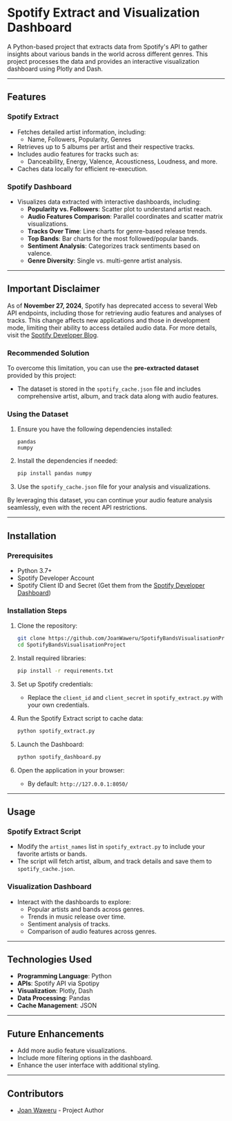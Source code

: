 # Spotify Extract and Visualization Dashboard

A Python-based project that extracts data from Spotify's API to gather insights about various bands in the world across different genres. This project processes the data and provides an interactive visualization dashboard using Plotly and Dash.

---

## Features

### Spotify Extract
- Fetches detailed artist information, including:
  - Name, Followers, Popularity, Genres
- Retrieves up to 5 albums per artist and their respective tracks.
- Includes audio features for tracks such as:
  - Danceability, Energy, Valence, Acousticness, Loudness, and more.
- Caches data locally for efficient re-execution.

### Spotify Dashboard
- Visualizes data extracted with interactive dashboards, including:
  - **Popularity vs. Followers**: Scatter plot to understand artist reach.
  - **Audio Features Comparison**: Parallel coordinates and scatter matrix visualizations.
  - **Tracks Over Time**: Line charts for genre-based release trends.
  - **Top Bands**: Bar charts for the most followed/popular bands.
  - **Sentiment Analysis**: Categorizes track sentiments based on valence.
  - **Genre Diversity**: Single vs. multi-genre artist analysis.

---

## Important Disclaimer

As of **November 27, 2024**, Spotify has deprecated access to several Web API endpoints, including those for retrieving audio features and analyses of tracks. This change affects new applications and those in development mode, limiting their ability to access detailed audio data. For more details, visit the [Spotify Developer Blog](https://developer.spotify.com/blog/2024-11-27-changes-to-the-web-api).

### Recommended Solution
To overcome this limitation, you can use the **pre-extracted dataset** provided by this project:
- The dataset is stored in the `spotify_cache.json` file and includes comprehensive artist, album, and track data along with audio features.

### Using the Dataset
1. Ensure you have the following dependencies installed:
   ```plaintext
   pandas
   numpy
   ```
2. Install the dependencies if needed:
   ```bash
   pip install pandas numpy
   ```
3. Use the `spotify_cache.json` file for your analysis and visualizations.

By leveraging this dataset, you can continue your audio feature analysis seamlessly, even with the recent API restrictions.

---

## Installation

### Prerequisites
- Python 3.7+
- Spotify Developer Account
- Spotify Client ID and Secret (Get them from the [Spotify Developer Dashboard](https://developer.spotify.com/dashboard/))

### Installation Steps
1. Clone the repository:
   ```bash
   git clone https://github.com/JoanWaweru/SpotifyBandsVisualisationProject.git
   cd SpotifyBandsVisualisationProject
   ```

2. Install required libraries:
   ```bash
   pip install -r requirements.txt
   ```

3. Set up Spotify credentials:
   - Replace the `client_id` and `client_secret` in `spotify_extract.py` with your own credentials.

4. Run the Spotify Extract script to cache data:
   ```bash
   python spotify_extract.py
   ```

5. Launch the Dashboard:
   ```bash
   python spotify_dashboard.py
   ```

6. Open the application in your browser:
   - By default: `http://127.0.0.1:8050/`

---

## Usage

### Spotify Extract Script
- Modify the `artist_names` list in `spotify_extract.py` to include your favorite artists or bands.
- The script will fetch artist, album, and track details and save them to `spotify_cache.json`.

### Visualization Dashboard
- Interact with the dashboards to explore:
  - Popular artists and bands across genres.
  - Trends in music release over time.
  - Sentiment analysis of tracks.
  - Comparison of audio features across genres.

---

## Technologies Used
- **Programming Language**: Python
- **APIs**: Spotify API via Spotipy
- **Visualization**: Plotly, Dash
- **Data Processing**: Pandas
- **Cache Management**: JSON

---

## Future Enhancements
- Add more audio feature visualizations.
- Include more filtering options in the dashboard.
- Enhance the user interface with additional styling.

---

## Contributors
- [Joan Waweru](https://github.com/joanwaweru) - Project Author

